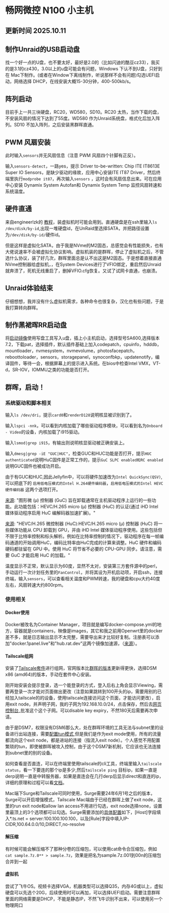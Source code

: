 # 畅网微控 N100 小主机

## 更新时间 2025.10.11
## 制作Unraid的USB启动盘

  找一个好一点的U盘，也不要太好，最好是2.0的（比如闪迪的酷豆cz33），我买的是3.1的cz430，3.0以上的u盘可能会有问题，Windows 下认不到U盘，只好到在 Mac下制作。(或者在Window下离线制作，听说那样不会有问题)勾选UEFI启动，网络选择 DHCP，在线安装大概15-30分钟，400-500kb/s。

## 阵列启动

  目前手上一共三块硬盘，RC20，WD580，SD10。RC20 太热，当作下载的盘，不安装风扇的情况下达到了55度。WD580 作为Unraid系统盘，格式化后加入阵列。SD10 不加入阵列，之后安装黑群晖直通。

## PWM 风扇安装

  此时输入`sensors`并无风扇信息（注意 PWM 风扇四个针脚有正反）。

  输入`sensors-detect`，一路yes，提示 Driver to-be-written: Chip ITE IT8613E Super IO Sensors，是缺少驱动的缘故，应用中心安装ITE IT87 Driver，然后终端里执行`modprobe it87`，再次输入`sensors` ，这时会有风扇信息出来。可在应用中心安装 Dynamix System Autofan和 Dynamix System Temp 监控风扇转速和系统温度。

## 硬件直通
 来自engineerlzk的 [教程](https://blog.csdn.net/engineerlzk/article/details/122962561)，装虚拟机时可能会用到。直通硬盘是在ssh里输入`ls /dev/disk/by-id`,出现一堆硬盘id，在UnRaid里选择SATA，并把路径设置为`/dev/disk/by-id/`硬件id。

 但是这样是虚拟化SATA，由于我是NVme的M2固态，总感觉会有性能损失，也有大佬说速率不会被虚拟化协议影响。虚拟机装的是群晖，停止了虚拟机之后，不管选什么协议，装了好几次，群晖里面总是认不出这是M2固态。于是想着直接直通NVme控制器给虚拟机，，在System Devices进行了VFIO绑定，重启然后Unraid就奔溃了，死机无线重启了，删掉VFIO.cfg恢复。又试了试网卡直通，也崩溃。

## Unraid体验结束
 仔细想想，我并没有什么虚拟机需求，各种命令也很复杂，汉化也有些问题，于是我打算转向群晖。

## 制作黑裙晖RR启动盘
   将[启动镜像](https://github.com/RROrg/rr/releases)使用写盘工具写入u盘，插上小主机启动，选择型号SA600,选择版本7.2，下载pat，选择插件，默认插件基础上加入codepatch，cpuinfo，hdddb，mountloader，nvmesystem，nvmevolume，photosfacepatch，reboottoloader，sensors，storagepanel，synoconfbkp，updatenotify，编译固件，等待一会，根据屏幕上的提示进入系统。在bios中检查Intel VMX，VT-d，SR-IOV，IOMMU之类的功能是否打开。
## 群晖，启动！
  ### 系统驱动和脚本相关
  输入`ls /dev/dri`，提示`card0`和`renderD128`说明核显被识别到了。

  输入`lspci -nnk`，可以看到内核加载了哪些驱动程序模块，可以看到名为`Onboard - Video`的设备，内核加载了i915驱动。

  输入`lsmod|grep i915`，有输出则说明核显驱动被正确安装上。

  输入`dmesg|grep -iE "GUC|HUC"`，检查GUC和HUC功能是否打开，提示`HUC authenticated`说明HuC固件是正常工作的，提示`GuC SLPC enabled和RC enabled`说明GUC固件也被成功开启。
  
  由于有GUC和HUC,因此Jellyfin中，可以将硬件加速改为`Intel QuickSync(QSV)`,可以把底下的 `启用低电压模式的Intel H.264硬件编码器`，`启用低电压模式的Intel HEVC硬件编码器` 这两个选项打开。
  
  [来源](https://www.cyril.vip/blog/note/system/enable-huc-for-iris-xe/): "图形微 (µ) 控制器 (GuC) 旨在卸载通常在主机驱动程序上运行的一些功能。此功能包括：HEVC/H.265 micro (µ) 控制器 (HuC) 的认证(通过 iHD Intel 媒体驱动程序启用 HuC 编解码器加速扩展)。" 
  
  [来源](https://www.cyril.vip/blog/note/system/enable-huc-for-iris-xe/): "HEVC/H.265 微控制器 (HuC):HEVC/H.265 micro (µ) 控制器 (HuC) 将一些媒体功能从 CPU 卸载到 GPU，并由 iHD Intel 媒体驱动程序使用。这些包括但不限于比特率控制和标头解析。例如在比特率控制的情况下，驱动程序在每一帧编码通道的开始调用HuC，编码比特率由HuC完成的计算来调整。HuC 硬件和编码硬码都驻留在 GPU 中。使用 HuC 将节省不必要的 CPU-GPU 同步。请注意，需要 GuC 才能启用 HuC 的加载。" 

  温度显示不正常，默认显示为60度，显然不太对，安装第三方套件源中的perl，手动运行一次计划任务里的`FanControl`，并将其设为开机启动项，开启ssh，连接终端，输入`sensors`，可以查看相关温度和PWM转速，我的硬盘和cpu大约40度左右，风扇转速大约800rpm。

  ### 使用相关
  #### Docker使用
  Docker被改名为Container Manager，项目就是编写docker-compose.yml的地方，容器就是containers，映像是images，其它和我之前用Openwrt里的docker差不多，就是日志输出显示不太完整，需要导出来才比较好复制。注册表可以添加"docker.1panel.live"和"hub.rat.dev"这两个镜像加速源，（[来源](https://gist.github.com/y0ngb1n/7e8f16af3242c7815e7ca2f0833d3ea6)）。
  
  #### Tailscale组网
  安装了[Tailscale套件](https://pkgs.tailscale.com/stable/)进行组网，官网版本比[群晖的版本](https://archive.synology.com/download/Package/Tailscale)更新得更快，选择DSM x86 (amd64)的版本，手动在套件中心安装。
  
  刚开始安装会提示登录，选一个能登录的方式，登入后右上角会显示Viewing，需要再登录一次才能对页面做出更改（注意如果跳转到100开头的ip，需要用别的已经加入tailscale的的设备，使用tailscale连接访问这个页面，才能访问更改），启用exit node，并声明子网，我的子网为192.168.10.0/24，点击保存，然后去[网页控制台](https://login.tailscale.com/admin)_批准这个这个子网。可以disable key expiry，不然180天后需要再次申请。

  由于是DSM7，权限没有DSM6那么大，处在群晖环境的工具无法与subnet里的设备进行出站连接，需要[配置tun模式](https://tailscale.com/kb/1131/synology#limitations--known-issues),但是我们是作为exit mode使用，所有的流量都流向这个exit node，都是进站的连接（指流入exit node）。个人感觉不用配置繁琐的tun，即使被群晖被攻入控制，由于这个DSM7新机制，它应该也无法连接到subnet里的别的设备。
  
  如何查看是否直连，可以在终端里使用tailscale的cli工具，终端里输入`tailscale status`，看一下要连的那个ip是多少,然后`tailscale ping` 目标ip，如果一直是derp说明一直是中转服务器，如果是直连会在几行derp后显示direct和直连的ip，详细的原理和过程可以看[文档](https://tailscale.com/kb/1257/connection-types)。
  
  Mac端下Surge和Tailscale可同时使用，Surge需要24年6月1号之后的版本，Surge可以开启增强模式，Tailscale Mac端由于已经在群晖上做了exit node，这里的run exit node和allow lan access不用进行勾选，exit node选择none，设置里最顶上的3个选项都可以勾选。Surge需要添加的[具体配置](https://t.me/SurgeTestFlightFeed/195)如下，[Host]字段填入*.ts.net = server:100.100.100.100，以及[Rule]字段中填入IP-CIDR,100.64.0.0/10,DIRECT,no-resolve

  #### 解压缩
  有时候可能会解压缩不了那种分卷的压缩包，可以使用cat命令合压缩包，例如`cat sample.7z.0** > sample.7z`，效果是把名为sample.7z.001到00n的压缩包合并到一起

  #### 虚拟机
  尝试了飞牛OS。视频卡选择VGA，机器类型可以选择Q35，内存4G或以上，虚拟硬盘可以先选个20G，后续使用时可以再加，可以选择UEFI启动。需要注意群晖里面的网络需要是DHCP，不能是静态IP，不然飞牛识别不出来，可以使用另一个物理网口
